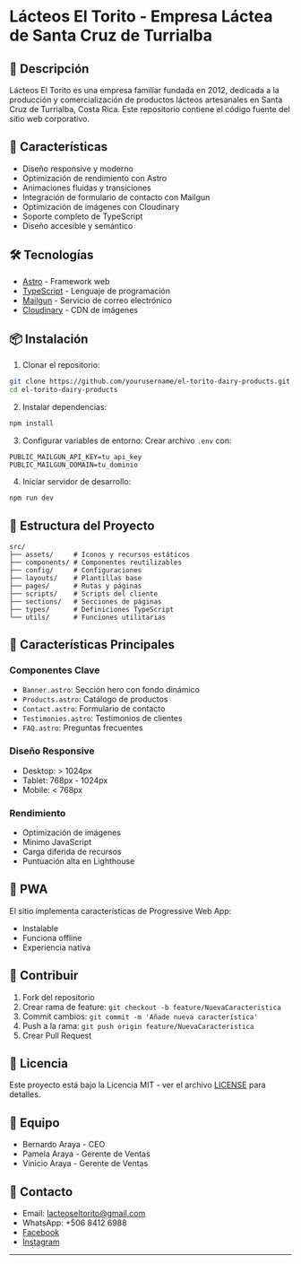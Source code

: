 # Lácteos El Torito - Empresa Láctea de Santa Cruz de Turrialba

## 🥛 Descripción

Lácteos El Torito es una empresa familiar fundada en 2012, dedicada a la producción y comercialización de productos lácteos artesanales en Santa Cruz de Turrialba, Costa Rica. Este repositorio contiene el código fuente del sitio web corporativo.

## 🚀 Características

- Diseño responsive y moderno
- Optimización de rendimiento con Astro
- Animaciones fluidas y transiciones
- Integración de formulario de contacto con Mailgun
- Optimización de imágenes con Cloudinary
- Soporte completo de TypeScript
- Diseño accesible y semántico

## 🛠️ Tecnologías

- [Astro](https://astro.build) - Framework web
- [TypeScript](https://www.typescriptlang.org/) - Lenguaje de programación
- [Mailgun](https://www.mailgun.com/) - Servicio de correo electrónico
- [Cloudinary](https://cloudinary.com/) - CDN de imágenes

## 📦 Instalación

1. Clonar el repositorio:
```bash
git clone https://github.com/yourusername/el-torito-dairy-products.git
cd el-torito-dairy-products
```

2. Instalar dependencias:
```bash
npm install
```

3. Configurar variables de entorno:
Crear archivo `.env` con:
```env
PUBLIC_MAILGUN_API_KEY=tu_api_key
PUBLIC_MAILGUN_DOMAIN=tu_dominio
```

4. Iniciar servidor de desarrollo:
```bash
npm run dev
```

## 📁 Estructura del Proyecto

```
src/
├── assets/     # Iconos y recursos estáticos
├── components/ # Componentes reutilizables
├── config/     # Configuraciones
├── layouts/    # Plantillas base
├── pages/      # Rutas y páginas
├── scripts/    # Scripts del cliente
├── sections/   # Secciones de páginas
├── types/      # Definiciones TypeScript
└── utils/      # Funciones utilitarias
```

## 🌟 Características Principales

### Componentes Clave
- `Banner.astro`: Sección hero con fondo dinámico
- `Products.astro`: Catálogo de productos
- `Contact.astro`: Formulario de contacto
- `Testimonies.astro`: Testimonios de clientes
- `FAQ.astro`: Preguntas frecuentes

### Diseño Responsive
- Desktop: > 1024px
- Tablet: 768px - 1024px
- Mobile: < 768px

### Rendimiento
- Optimización de imágenes
- Mínimo JavaScript
- Carga diferida de recursos
- Puntuación alta en Lighthouse

## 📱 PWA

El sitio implementa características de Progressive Web App:
- Instalable
- Funciona offline
- Experiencia nativa

## 🤝 Contribuir

1. Fork del repositorio
2. Crear rama de feature: `git checkout -b feature/NuevaCaracteristica`
3. Commit cambios: `git commit -m 'Añade nueva característica'`
4. Push a la rama: `git push origin feature/NuevaCaracteristica`
5. Crear Pull Request

## 📄 Licencia

Este proyecto está bajo la Licencia MIT - ver el archivo [LICENSE](LICENSE) para detalles.

## 👥 Equipo

- Bernardo Araya - CEO
- Pamela Araya - Gerente de Ventas
- Vinicio Araya - Gerente de Ventas

## 📧 Contacto

- Email: lacteoseltorito@gmail.com
- WhatsApp: +506 8412 6988
- [Facebook](https://www.facebook.com/LacteosElTorito)
- [Instagram](https://www.instagram.com/lacteoseltorito)

---